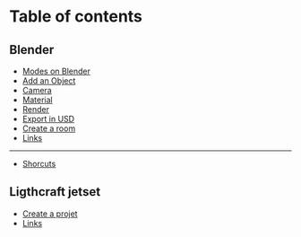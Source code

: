 # Table of contents

## Blender

* [Modes on Blender](README.md)
* [Add an Object](<README (2).md>)
* [Camera](blender/camera.md)
* [Material](blender/material.md)
* [Render](blender/render.md)
* [Export in USD](blender/exporter-en-usd.md)
* [Create a room](<README (1).md>)
* [Links](blender/links.md)

***

* [Shorcuts](shorcuts.md)

## Ligthcraft jetset

* [Create a projet](ligthcraft-jetset/creer-un-projet.md)
* [Links](ligthcraft-jetset/links.md)
